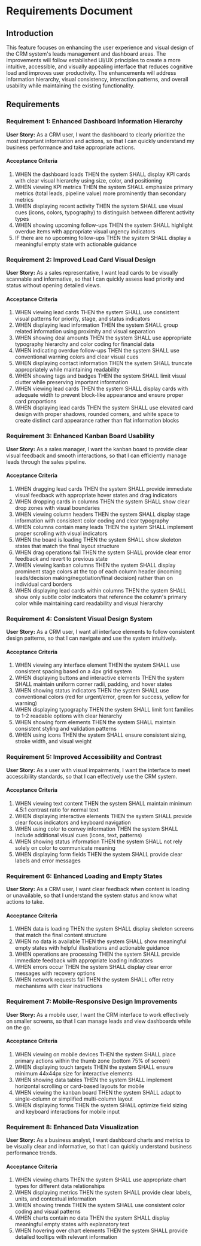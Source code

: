 # Requirements Document

## Introduction

This feature focuses on enhancing the user experience and visual design of the CRM system's leads management and dashboard areas. The improvements will follow established UI/UX principles to create a more intuitive, accessible, and visually appealing interface that reduces cognitive load and improves user productivity. The enhancements will address information hierarchy, visual consistency, interaction patterns, and overall usability while maintaining the existing functionality.

## Requirements

### Requirement 1: Enhanced Dashboard Information Hierarchy

**User Story:** As a CRM user, I want the dashboard to clearly prioritize the most important information and actions, so that I can quickly understand my business performance and take appropriate actions.

#### Acceptance Criteria

1. WHEN the dashboard loads THEN the system SHALL display KPI cards with clear visual hierarchy using size, color, and positioning
2. WHEN viewing KPI metrics THEN the system SHALL emphasize primary metrics (total leads, pipeline value) more prominently than secondary metrics
3. WHEN displaying recent activity THEN the system SHALL use visual cues (icons, colors, typography) to distinguish between different activity types
4. WHEN showing upcoming follow-ups THEN the system SHALL highlight overdue items with appropriate visual urgency indicators
5. IF there are no upcoming follow-ups THEN the system SHALL display a meaningful empty state with actionable guidance

### Requirement 2: Improved Lead Card Visual Design

**User Story:** As a sales representative, I want lead cards to be visually scannable and informative, so that I can quickly assess lead priority and status without opening detailed views.

#### Acceptance Criteria

1. WHEN viewing lead cards THEN the system SHALL use consistent visual patterns for priority, stage, and status indicators
2. WHEN displaying lead information THEN the system SHALL group related information using proximity and visual separation
3. WHEN showing deal amounts THEN the system SHALL use appropriate typography hierarchy and color coding for financial data
4. WHEN indicating overdue follow-ups THEN the system SHALL use conventional warning colors and clear visual cues
5. WHEN displaying contact information THEN the system SHALL truncate appropriately while maintaining readability
6. WHEN showing tags and badges THEN the system SHALL limit visual clutter while preserving important information
7. WHEN viewing lead cards THEN the system SHALL display cards with adequate width to prevent block-like appearance and ensure proper card proportions
8. WHEN displaying lead cards THEN the system SHALL use elevated card design with proper shadows, rounded corners, and white space to create distinct card appearance rather than flat information blocks

### Requirement 3: Enhanced Kanban Board Usability

**User Story:** As a sales manager, I want the kanban board to provide clear visual feedback and smooth interactions, so that I can efficiently manage leads through the sales pipeline.

#### Acceptance Criteria

1. WHEN dragging lead cards THEN the system SHALL provide immediate visual feedback with appropriate hover states and drag indicators
2. WHEN dropping cards in columns THEN the system SHALL show clear drop zones with visual boundaries
3. WHEN viewing column headers THEN the system SHALL display stage information with consistent color coding and clear typography
4. WHEN columns contain many leads THEN the system SHALL implement proper scrolling with visual indicators
5. WHEN the board is loading THEN the system SHALL show skeleton states that match the final layout structure
6. WHEN drag operations fail THEN the system SHALL provide clear error feedback and revert to previous state
7. WHEN viewing kanban columns THEN the system SHALL display prominent stage colors at the top of each column header (incoming leads/decision making/negotiation/final decision) rather than on individual card borders
8. WHEN displaying lead cards within columns THEN the system SHALL show only subtle color indicators that reference the column's primary color while maintaining card readability and visual hierarchy

### Requirement 4: Consistent Visual Design System

**User Story:** As a CRM user, I want all interface elements to follow consistent design patterns, so that I can navigate and use the system intuitively.

#### Acceptance Criteria

1. WHEN viewing any interface element THEN the system SHALL use consistent spacing based on a 4px grid system
2. WHEN displaying buttons and interactive elements THEN the system SHALL maintain uniform corner radii, padding, and hover states
3. WHEN showing status indicators THEN the system SHALL use conventional colors (red for urgent/error, green for success, yellow for warning)
4. WHEN displaying typography THEN the system SHALL limit font families to 1-2 readable options with clear hierarchy
5. WHEN showing form elements THEN the system SHALL maintain consistent styling and validation patterns
6. WHEN using icons THEN the system SHALL ensure consistent sizing, stroke width, and visual weight

### Requirement 5: Improved Accessibility and Contrast

**User Story:** As a user with visual impairments, I want the interface to meet accessibility standards, so that I can effectively use the CRM system.

#### Acceptance Criteria

1. WHEN viewing text content THEN the system SHALL maintain minimum 4.5:1 contrast ratio for normal text
2. WHEN displaying interactive elements THEN the system SHALL provide clear focus indicators and keyboard navigation
3. WHEN using color to convey information THEN the system SHALL include additional visual cues (icons, text, patterns)
4. WHEN showing status information THEN the system SHALL not rely solely on color to communicate meaning
5. WHEN displaying form fields THEN the system SHALL provide clear labels and error messages

### Requirement 6: Enhanced Loading and Empty States

**User Story:** As a CRM user, I want clear feedback when content is loading or unavailable, so that I understand the system status and know what actions to take.

#### Acceptance Criteria

1. WHEN data is loading THEN the system SHALL display skeleton screens that match the final content structure
2. WHEN no data is available THEN the system SHALL show meaningful empty states with helpful illustrations and actionable guidance
3. WHEN operations are processing THEN the system SHALL provide immediate feedback with appropriate loading indicators
4. WHEN errors occur THEN the system SHALL display clear error messages with recovery options
5. WHEN network requests fail THEN the system SHALL offer retry mechanisms with clear instructions

### Requirement 7: Mobile-Responsive Design Improvements

**User Story:** As a mobile user, I want the CRM interface to work effectively on smaller screens, so that I can manage leads and view dashboards while on the go.

#### Acceptance Criteria

1. WHEN viewing on mobile devices THEN the system SHALL place primary actions within the thumb zone (bottom 75% of screen)
2. WHEN displaying touch targets THEN the system SHALL ensure minimum 44x44px size for interactive elements
3. WHEN showing data tables THEN the system SHALL implement horizontal scrolling or card-based layouts for mobile
4. WHEN viewing the kanban board THEN the system SHALL adapt to single-column or simplified multi-column layout
5. WHEN displaying forms THEN the system SHALL optimize field sizing and keyboard interactions for mobile input

### Requirement 8: Enhanced Data Visualization

**User Story:** As a business analyst, I want dashboard charts and metrics to be visually clear and informative, so that I can quickly understand business performance trends.

#### Acceptance Criteria

1. WHEN viewing charts THEN the system SHALL use appropriate chart types for different data relationships
2. WHEN displaying metrics THEN the system SHALL provide clear labels, units, and contextual information
3. WHEN showing trends THEN the system SHALL use consistent color coding and visual patterns
4. WHEN charts contain no data THEN the system SHALL display meaningful empty states with explanatory text
5. WHEN hovering over chart elements THEN the system SHALL provide detailed tooltips with relevant information